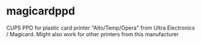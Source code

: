 magicardppd
===========

CUPS PPD for plastic card printer "Alto/Temp/Opera" from Ultra Electronics / Magicard. Might also work for other printers from this manufacturer